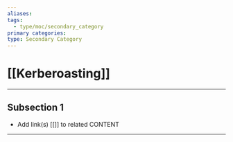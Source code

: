 ```yaml
---
aliases:
tags:
  - type/moc/secondary_category
primary categories:
type: Secondary Category
---
```

# [[Kerberoasting]]

***

## Subsection 1

* Add link(s) [[]] to related CONTENT

***
